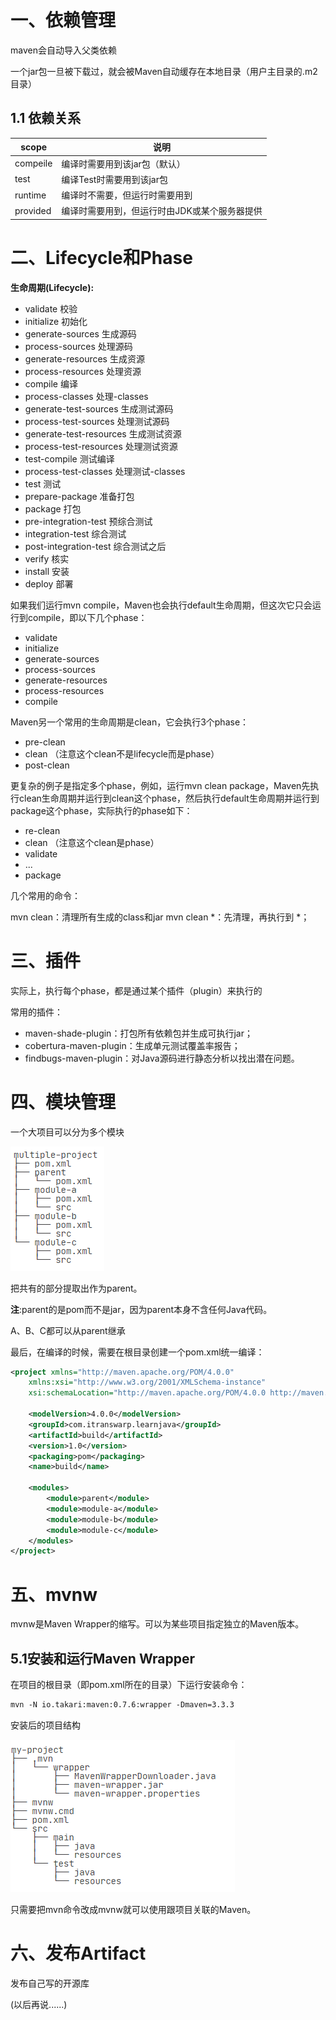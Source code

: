# 一、依赖管理

maven会自动导入父类依赖

一个jar包一旦被下载过，就会被Maven自动缓存在本地目录（用户主目录的.m2目录）

## 1.1 依赖关系

| scope | 说明 |
| ---- | ----|
| compeile | 编译时需要用到该jar包（默认） |
| test | 编译Test时需要用到该jar包 |
| runtime | 编译时不需要，但运行时需要用到 |
| provided | 编译时需要用到，但运行时由JDK或某个服务器提供 |

# 二、Lifecycle和Phase

**生命周期(Lifecycle):**

* validate 校验
* initialize 初始化
* generate-sources 生成源码
* process-sources 处理源码
* generate-resources 生成资源
* process-resources 处理资源
* compile 编译
* process-classes 处理-classes
* generate-test-sources 生成测试源码
* process-test-sources 处理测试源码
* generate-test-resources 生成测试资源
* process-test-resources 处理测试资源
* test-compile 测试编译
* process-test-classes 处理测试-classes
* test 测试
* prepare-package 准备打包
* package 打包
* pre-integration-test 预综合测试
* integration-test 综合测试
* post-integration-test 综合测试之后
* verify 核实
* install 安装
* deploy 部署

如果我们运行mvn compile，Maven也会执行default生命周期，但这次它只会运行到compile，即以下几个phase： 

* validate
* initialize
* generate-sources
* process-sources
* generate-resources
* process-resources
* compile

Maven另一个常用的生命周期是clean，它会执行3个phase：

* pre-clean
* clean （注意这个clean不是lifecycle而是phase）
* post-clean

更复杂的例子是指定多个phase，例如，运行mvn clean package，Maven先执行clean生命周期并运行到clean这个phase，然后执行default生命周期并运行到package这个phase，实际执行的phase如下：

* re-clean
* clean （注意这个clean是phase）
* validate
* ...
* package

几个常用的命令：

mvn clean：清理所有生成的class和jar
mvn clean *：先清理，再执行到 *；

# 三、插件

实际上，执行每个phase，都是通过某个插件（plugin）来执行的

常用的插件：

* maven-shade-plugin：打包所有依赖包并生成可执行jar；
* cobertura-maven-plugin：生成单元测试覆盖率报告；
* findbugs-maven-plugin：对Java源码进行静态分析以找出潜在问题。

# 四、模块管理

一个大项目可以分为多个模块

![](images/2023-01-10-21-54-27.png)

把共有的部分提取出作为parent。

**注**:parent的<packaging>是pom而不是jar，因为parent本身不含任何Java代码。

A、B、C都可以从parent继承

最后，在编译的时候，需要在根目录创建一个pom.xml统一编译：

``` xml
<project xmlns="http://maven.apache.org/POM/4.0.0"
    xmlns:xsi="http://www.w3.org/2001/XMLSchema-instance"
    xsi:schemaLocation="http://maven.apache.org/POM/4.0.0 http://maven.apache.org/maven-v4_0_0.xsd">

    <modelVersion>4.0.0</modelVersion>
    <groupId>com.itranswarp.learnjava</groupId>
    <artifactId>build</artifactId>
    <version>1.0</version>
    <packaging>pom</packaging>
    <name>build</name>

    <modules>
        <module>parent</module>
        <module>module-a</module>
        <module>module-b</module>
        <module>module-c</module>
    </modules>
</project>
```

# 五、mvnw

mvnw是Maven Wrapper的缩写。可以为某些项目指定独立的Maven版本。

## 5.1安装和运行Maven Wrapper

在项目的根目录（即pom.xml所在的目录）下运行安装命令：
``` xml
mvn -N io.takari:maven:0.7.6:wrapper -Dmaven=3.3.3
```

安装后的项目结构

![](images/2023-01-10-22-09-18.png)

只需要把mvn命令改成mvnw就可以使用跟项目关联的Maven。

# 六、发布Artifact

发布自己写的开源库

(以后再说......)
